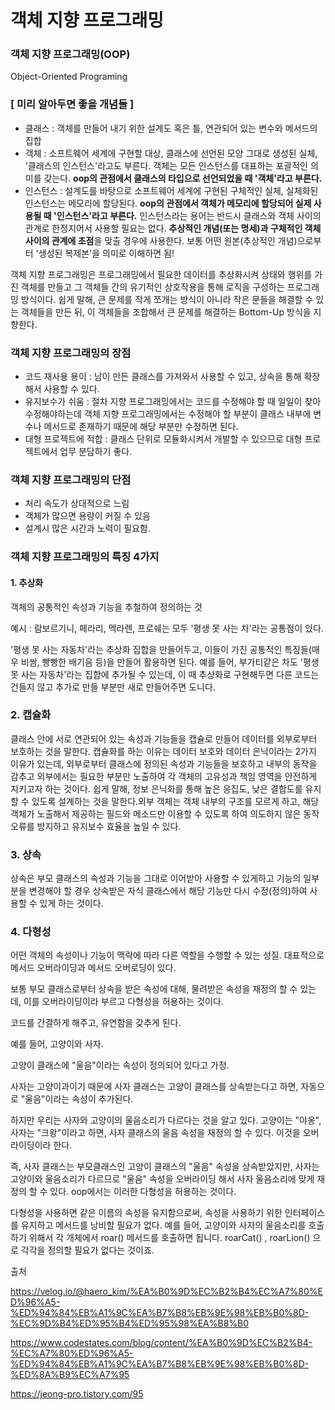 # 객체 지향 프로그래밍

### 객체 지향 프로그래밍(OOP)

Object-Oriented Programing

### [ 미리 알아두면 좋을 개념들 ]

- 클래스 : 객체를 만들어 내기 위한 설계도 혹은 틀, 연관되어 있는 변수와 메서드의 집합
- 객체 : 소프트웨어 세계에 구현할 대상, 클래스에 선언된 모양 그대로 생성된 실체, '클래스의 인스턴스'라고도 부른다. 객체는 모든 인스턴스를 대표하는 포괄적인 의미를 갖는다. **oop의 관점에서 클래스의 타입으로 선언되었을 때 '객체'라고 부른다.**
- 인스턴스 : 설계도를 바탕으로 소프트웨어 세계에 구현된 구체적인 실체, 실체화된 인스턴스는 메모리에 할당된다. **oop의 관점에서 객체가 메모리에 할당되어 실제 사용될 때 '인스턴스'라고 부른다.** 인스턴스라는 용어는 반드시 클래스와 객체 사이의 관계로 한정지어서 사용할 필요는 없다. **추상적인 개념(또는 명세)과 구체적인 객체 사이의 관계에 초점**을 맞출 경우에 사용한다. 보통 어떤 원본(추상적인 개념)으로부터 '생성된 복제본'을 의미로 이해하면 됨! 

객체 지향 프로그래밍은 프로그래밍에서 필요한 데이터를 추상화시켜 상태와 행위를 가진 객체를 만들고 그 객체들 간의 유기적인 상호작용을 통해 로직을 구성하는 프로그래밍 방식이다. 쉽게 말해, 큰 문제를 작게 쪼개는 방식이 아니라 작은 문들을 해결할 수 있는 객체들을 만든 뒤, 이 객체들을 조합해서 큰 문제를 해결하는 Bottom-Up 방식을 지향한다.

### 객체 지향 프로그래밍의 장점

- 코드 재사용 용이 : 남이 만든 클래스를 가져와서 사용할 수 있고, 상속을 통해 확장해서 사용할 수 있다.
- 유지보수가 쉬움 : 절차 지향 프로그래밍에서는 코드를 수정해야 할 때 일일이 찾아 수정해야하는데 객체 지향 프로그래밍에서는 수정해야 할 부분이 클래스 내부에 변수나 메서드로 존재하기 때문에 해당 부분만 수정하면 된다.
- 대형 프로젝트에 적합 : 클래스 단위로 모듈화시켜서 개발할 수 있으므로 대형 프로젝트에서 업무 분담하기 좋다.

### 객체 지향 프로그래밍의 단점

- 처리 속도가 상대적으로 느림
- 객체가 많으면 용량이 커질 수 있음
- 설계시 많은 시간과 노력이 필요함.

### 객체 지향 프로그래밍의 특징 4가지

#### 1. 추상화

객체의 공통적인 속성과 기능을 추철하여 정의하는 것

예시 : 람보르기니, 페라리, 멕라렌, 프로쉐는 모두 '평생 못 사는 차'라는 공통점이 있다.

'평생 못 사는 자동차'라는 추상화 집합을 만들어두고, 이들이 가진 공통적인 특징들(매우 비쌈, 빵빵한 배기음 등)을 만들어 활용하면 된다. 예를 들어, 부가티같은 차도 '평생 못 사는 자동차'라는 집합에 추가될 수 있는데, 이 때 추상화로 구현해두면 다른 코드는 건들지 않고 추가로 만들 부분만 새로 만들어주면 도니다.



### 2. 캡슐화

클래스 안에 서로 연관되어 있는 속성과 기능들을 캡슐로 만들어 데이터를 외부로부터 보호하는 것을 말한다. 캡슐화를 하는 이유는 데이터 보호와 데이터 은닉이라는 2가지 이유가 있는데, 외부로부터 클래스에 정의된 속성과 기능들을 보호하고 내부의 동작을 감추고 외부에서는 필요한 부분만 노출하여 각 객체의 고유성과 책임 영역을 안전하게 지키고자 하는 것이다. 쉽게 말해, 정보 은닉화를 통해 높은 응집도, 낮은 결합도를 유지할 수 있도록 설계하는 것을 말한다.외부 객체는 객체 내부의 구조를 모르게 하고, 해당 객체가 노출해서 제공하는 필드와 메소드만 이용할 수 있도록 하여 의도하지 않은 동작 오류를 방지하고 유지보수 효율을 높일 수 있다.



### 3. 상속

상속은 부모 클래스의 속성과 기능을 그대로 이어받아 사용할 수 있게하고 기능의 일부분을 변경해야 할 경우 상속받은 자식 클래스에서 해당 기능만 다시 수정(정의)하여 사용할 수 있게 하는 것이다.



### 4. 다형성

어떤 객체의 속성이나 기능이 맥락에 따라 다른 역할을 수행할 수 있는 성질. 대표적으로 메서드 오버라이딩과 메서드 오버로딩이 있다. 

보통 부모 클래스로부터 상속을 받은 속성에 대해, 물려받은 속성을 재정의 할 수 있는데, 이를 오버라이딩이라 부르고 다형성을 허용하는 것이다. 

코드를 간결하게 해주고, 유연함을 갖추게 된다.

예를 들어, 고양이와 사자.

고양이 클래스에 "울음"이라는 속성이 정의되어 있다고 가정.

사자는 고양이과이기 때문에 사자 클래스는 고양이 클래스를 상속받는다고 하면, 자동으로 "울음"이라는 속성이 추가된다.

하지만 우리는 사자와 고양이의 울음소리가 다르다는 것을 알고 있다. 고양이는 "야옹", 사자는 "크왕"이라고 하면, 사자 클래스의 울음 속성을 재정의 할 수 있다. 이것을 오버라이딩이라 한다.

즉, 사자 클래스는 부모클래스인 고양이 클래스의 "울음" 속성을 상속받았지만, 사자는 고양이와 울음소리가 다르므로 "울음" 속성을 오버라이딩 해서 사자 울음소리에 맞게 재정의 할 수 있다. oop에서는 이러한 다형성을 허용하는 것이다.

다형성을 사용하면 같은 이름의 속성을 유지함으로써, 속성을 사용하기 위한 인터페이스를 유지하고 메서드를 낭비할 필요가 없다. 예를 들어, 고양이와 사자의 울음소리를 호출하기 위해서 각 개체에서 roar() 메서드를 호출하면 됩니다. roarCat() , roarLion() 으로 각각을 정의할 필요가 없다는 것이죠.

출처 

https://velog.io/@haero_kim/%EA%B0%9D%EC%B2%B4%EC%A7%80%ED%96%A5-%ED%94%84%EB%A1%9C%EA%B7%B8%EB%9E%98%EB%B0%8D-%EC%9D%B4%ED%95%B4%ED%95%98%EA%B8%B0

https://www.codestates.com/blog/content/%EA%B0%9D%EC%B2%B4-%EC%A7%80%ED%96%A5-%ED%94%84%EB%A1%9C%EA%B7%B8%EB%9E%98%EB%B0%8D-%ED%8A%B9%EC%A7%95

https://jeong-pro.tistory.com/95